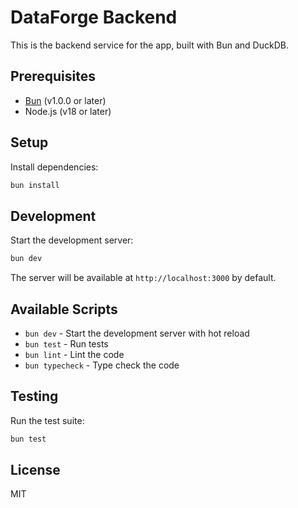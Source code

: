# DataForge Backend

This is the backend service for the app, built with Bun and DuckDB.

## Prerequisites

- [Bun](https://bun.sh/) (v1.0.0 or later)
- Node.js (v18 or later)

## Setup

Install dependencies:

```bash
bun install
```

## Development

Start the development server:

```bash
bun dev
```

The server will be available at `http://localhost:3000` by default.

## Available Scripts

- `bun dev` - Start the development server with hot reload
- `bun test` - Run tests
- `bun lint` - Lint the code
- `bun typecheck` - Type check the code

## Testing

Run the test suite:

```bash
bun test
```

## License

MIT
